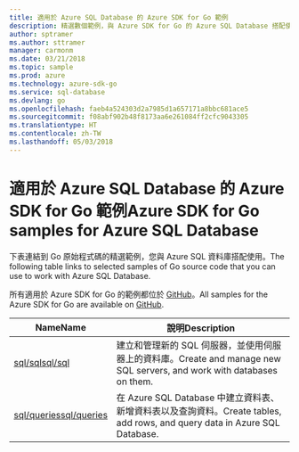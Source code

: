 ```yaml
---
title: 適用於 Azure SQL Database 的 Azure SDK for Go 範例
description: 精選數個範例，與 Azure SDK for Go 的 Azure SQL Database 搭配使用。
author: sptramer
ms.author: sttramer
manager: carmonm
ms.date: 03/21/2018
ms.topic: sample
ms.prod: azure
ms.technology: azure-sdk-go
ms.service: sql-database
ms.devlang: go
ms.openlocfilehash: faeb4a524303d2a7985d1a657171a8bbc681ace5
ms.sourcegitcommit: f08abf902b48f8173aa6e261084ff2cfc9043305
ms.translationtype: HT
ms.contentlocale: zh-TW
ms.lasthandoff: 05/03/2018
---
```

# <a name="azure-sdk-for-go-samples-for-azure-sql-database"></a><span data-ttu-id="bde92-103">適用於 Azure SQL Database 的 Azure SDK for Go 範例</span><span class="sxs-lookup"><span data-stu-id="bde92-103">Azure SDK for Go samples for Azure SQL Database</span></span>

<span data-ttu-id="bde92-104">下表連結到 Go 原始程式碼的精選範例，您與 Azure SQL 資料庫搭配使用。</span><span class="sxs-lookup"><span data-stu-id="bde92-104">The following table links to selected samples of Go source code that you can use to work with Azure SQL Database.</span></span>

<span data-ttu-id="bde92-105">所有適用於 Azure SDK for Go 的範例都位於 [GitHub](https://github.com/Azure-Samples/azure-sdk-for-go-samples)。</span><span class="sxs-lookup"><span data-stu-id="bde92-105">All samples for the Azure SDK for Go are available on [GitHub](https://github.com/Azure-Samples/azure-sdk-for-go-samples).</span></span>

| <span data-ttu-id="bde92-106">Name</span><span class="sxs-lookup"><span data-stu-id="bde92-106">Name</span></span> | <span data-ttu-id="bde92-107">說明</span><span class="sxs-lookup"><span data-stu-id="bde92-107">Description</span></span> |
|------|-------------|
| [<span data-ttu-id="bde92-108">sql/sql</span><span class="sxs-lookup"><span data-stu-id="bde92-108">sql/sql</span></span>](https://github.com/Azure-Samples/azure-sdk-for-go-samples/blob/master/sql/sql.go) | <span data-ttu-id="bde92-109">建立和管理新的 SQL 伺服器，並使用伺服器上的資料庫。</span><span class="sxs-lookup"><span data-stu-id="bde92-109">Create and manage new SQL servers, and work with databases on them.</span></span> |
| [<span data-ttu-id="bde92-110">sql/queries</span><span class="sxs-lookup"><span data-stu-id="bde92-110">sql/queries</span></span>](https://github.com/Azure-Samples/azure-sdk-for-go-samples/blob/master/sql/queries.go) | <span data-ttu-id="bde92-111">在 Azure SQL Database 中建立資料表、新增資料表以及查詢資料。</span><span class="sxs-lookup"><span data-stu-id="bde92-111">Create tables, add rows, and query data in Azure SQL Database.</span></span> |
